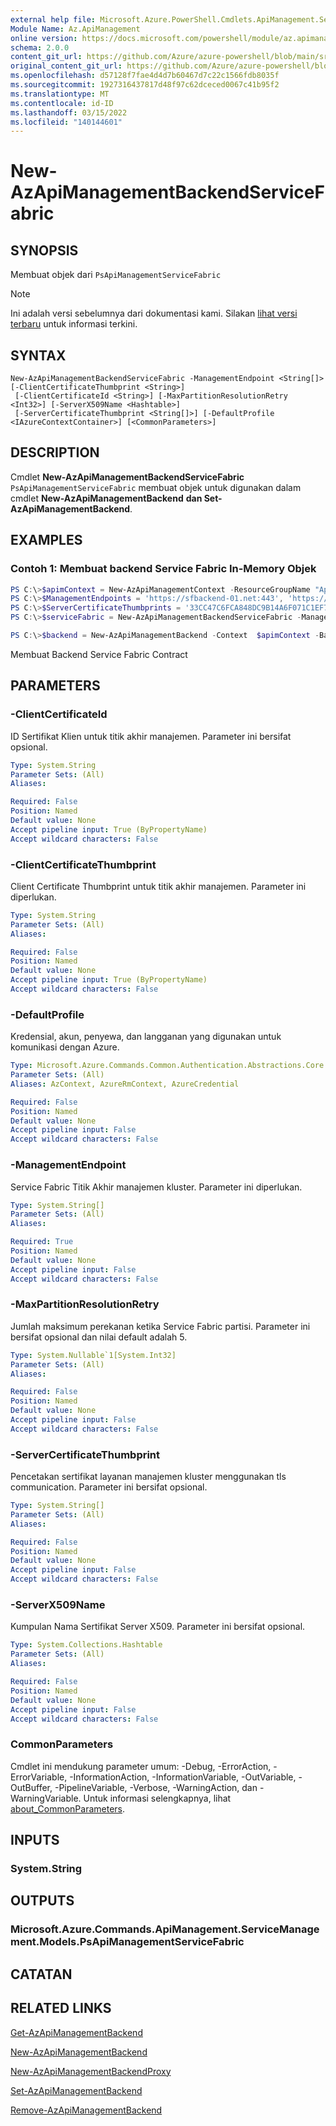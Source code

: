 ```yaml
---
external help file: Microsoft.Azure.PowerShell.Cmdlets.ApiManagement.ServiceManagement.dll-Help.xml
Module Name: Az.ApiManagement
online version: https://docs.microsoft.com/powershell/module/az.apimanagement/new-azapimanagementbackendservicefabric
schema: 2.0.0
content_git_url: https://github.com/Azure/azure-powershell/blob/main/src/ApiManagement/ApiManagement/help/New-AzApiManagementBackendServiceFabric.md
original_content_git_url: https://github.com/Azure/azure-powershell/blob/main/src/ApiManagement/ApiManagement/help/New-AzApiManagementBackendServiceFabric.md
ms.openlocfilehash: d57128f7fae4d4d7b60467d7c22c1566fdb8035f
ms.sourcegitcommit: 1927316437817d48f97c62dceced0067c41b95f2
ms.translationtype: MT
ms.contentlocale: id-ID
ms.lasthandoff: 03/15/2022
ms.locfileid: "140144601"
---
```

# New-AzApiManagementBackendServiceFabric

## SYNOPSIS
Membuat objek dari `PsApiManagementServiceFabric`

> [!NOTE]
>Ini adalah versi sebelumnya dari dokumentasi kami. Silakan [lihat versi terbaru](/powershell/module/az.apimanagement/new-azapimanagementbackendservicefabric) untuk informasi terkini.

## SYNTAX

```
New-AzApiManagementBackendServiceFabric -ManagementEndpoint <String[]> [-ClientCertificateThumbprint <String>]
 [-ClientCertificateId <String>] [-MaxPartitionResolutionRetry <Int32>] [-ServerX509Name <Hashtable>]
 [-ServerCertificateThumbprint <String[]>] [-DefaultProfile <IAzureContextContainer>] [<CommonParameters>]
```

## DESCRIPTION

Cmdlet **New-AzApiManagementBackendServiceFabric** `PsApiManagementServiceFabric` membuat objek untuk digunakan dalam cmdlet **New-AzApiManagementBackend** **dan Set-AzApiManagementBackend**.

## EXAMPLES

### Contoh 1: Membuat backend Service Fabric In-Memory Objek
```powershell
PS C:\>$apimContext = New-AzApiManagementContext -ResourceGroupName "Api-Default-WestUS" -ServiceName "contoso"
PS C:\>$ManagementEndpoints = 'https://sfbackend-01.net:443', 'https://sfbackend-02.net:443'
PS C:\>$ServerCertificateThumbprints = '33CC47C6FCA848DC9B14A6F071C1EF7C'
PS C:\>$serviceFabric = New-AzApiManagementBackendServiceFabric -ManagementEndpoint  $ManagementEndpoints -ClientCertificateThumbprint "33CC47C6FCA848DC9B14A6F071C1EF7C" -ServerX509Name @{"CN=foobar.net" = @('33CC47C6FCA848DC9B14A6F071C1EF7C'); } -ServerCertificateThumbprint $ServerCertificateThumbprints

PS C:\>$backend = New-AzApiManagementBackend -Context  $apimContext -BackendId 123 -Url 'https://contoso.com/awesomeapi' -Protocol http -ServiceFabricCluster $serviceFabric -Description "service fabric backend" -PassThru
```

Membuat Backend Service Fabric Contract

## PARAMETERS

### -ClientCertificateId
ID Sertifikat Klien untuk titik akhir manajemen. Parameter ini bersifat opsional.

```yaml
Type: System.String
Parameter Sets: (All)
Aliases:

Required: False
Position: Named
Default value: None
Accept pipeline input: True (ByPropertyName)
Accept wildcard characters: False
```

### -ClientCertificateThumbprint
Client Certificate Thumbprint untuk titik akhir manajemen.
Parameter ini diperlukan.

```yaml
Type: System.String
Parameter Sets: (All)
Aliases:

Required: False
Position: Named
Default value: None
Accept pipeline input: True (ByPropertyName)
Accept wildcard characters: False
```

### -DefaultProfile
Kredensial, akun, penyewa, dan langganan yang digunakan untuk komunikasi dengan Azure.

```yaml
Type: Microsoft.Azure.Commands.Common.Authentication.Abstractions.Core.IAzureContextContainer
Parameter Sets: (All)
Aliases: AzContext, AzureRmContext, AzureCredential

Required: False
Position: Named
Default value: None
Accept pipeline input: False
Accept wildcard characters: False
```

### -ManagementEndpoint
Service Fabric Titik Akhir manajemen kluster.
Parameter ini diperlukan.

```yaml
Type: System.String[]
Parameter Sets: (All)
Aliases:

Required: True
Position: Named
Default value: None
Accept pipeline input: False
Accept wildcard characters: False
```

### -MaxPartitionResolutionRetry
Jumlah maksimum perekanan ketika Service Fabric partisi.
Parameter ini bersifat opsional dan nilai default adalah 5.

```yaml
Type: System.Nullable`1[System.Int32]
Parameter Sets: (All)
Aliases:

Required: False
Position: Named
Default value: None
Accept pipeline input: False
Accept wildcard characters: False
```

### -ServerCertificateThumbprint
Pencetakan sertifikat layanan manajemen kluster menggunakan tls communication. Parameter ini bersifat opsional.

```yaml
Type: System.String[]
Parameter Sets: (All)
Aliases:

Required: False
Position: Named
Default value: None
Accept pipeline input: False
Accept wildcard characters: False
```

### -ServerX509Name
Kumpulan Nama Sertifikat Server X509.
Parameter ini bersifat opsional.

```yaml
Type: System.Collections.Hashtable
Parameter Sets: (All)
Aliases:

Required: False
Position: Named
Default value: None
Accept pipeline input: False
Accept wildcard characters: False
```

### CommonParameters
Cmdlet ini mendukung parameter umum: -Debug, -ErrorAction, -ErrorVariable, -InformationAction, -InformationVariable, -OutVariable, -OutBuffer, -PipelineVariable, -Verbose, -WarningAction, dan -WarningVariable. Untuk informasi selengkapnya, lihat [about_CommonParameters](http://go.microsoft.com/fwlink/?LinkID=113216).

## INPUTS

### System.String

## OUTPUTS

### Microsoft.Azure.Commands.ApiManagement.ServiceManagement.Models.PsApiManagementServiceFabric

## CATATAN

## RELATED LINKS

[Get-AzApiManagementBackend](./Get-AzApiManagementBackend.md)

[New-AzApiManagementBackend](./New-AzApiManagementBackend.md)

[New-AzApiManagementBackendProxy](./New-AzApiManagementBackendProxy.md)

[Set-AzApiManagementBackend](./Set-AzApiManagementBackend.md)

[Remove-AzApiManagementBackend](./Remove-AzApiManagementBackend.md)
